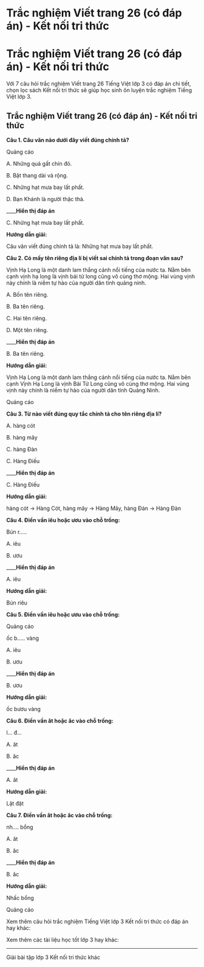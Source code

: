 # Trắc nghiệm Viết trang 26 (có đáp án) - Kết nối tri thức

# Trắc nghiệm Viết trang 26 (có đáp án) - Kết nối tri thức

Với 7 câu hỏi trắc nghiệm Viết trang 26 Tiếng Việt lớp 3 có đáp án chi tiết, chọn lọc sách Kết nối tri thức sẽ giúp học sinh ôn luyện trắc nghiệm Tiếng Việt lớp 3.

## Trắc nghiệm Viết trang 26 (có đáp án) - Kết nối tri thức

**Câu 1. Câu văn nào dưới đây viết đúng chính tả?**

Quảng cáo

A. Những quả gất chín đỏ.

B. Bật thang dài và rộng.

C. Những hạt mưa bay lất phất.

D. Bạn Khánh là người thậc thà.

____**Hiển thị đáp án**

C. Những hạt mưa bay lất phất.

**Hướng dẫn giải:**

Câu văn viết đúng chính tả là: Những hạt mưa bay lất phất.

**Câu 2. Có mấy tên riêng địa lí bị viết sai chính tả trong đoạn văn sau?**

Vịnh Hạ Long là một danh lam thắng cảnh nổi tiếng của nước ta. Nằm bên cạnh vịnh hạ long là vịnh bái tử long cũng vô cùng thơ mộng. Hai vùng vịnh này chính là niềm tự hào của người dân tỉnh quảng ninh.

A. Bốn tên riêng.

B. Ba tên riêng. 

C. Hai tên riêng.

D. Một tên riêng. 

____**Hiển thị đáp án**

B. Ba tên riêng. 

**Hướng dẫn giải:**

Vịnh Hạ Long là một danh lam thắng cảnh nổi tiếng của nước ta. Nằm bên cạnh Vịnh Hạ Long là vịnh Bái Tử Long cũng vô cùng thơ mộng. Hai vùng vịnh này chính là niềm tự hào của người dân tỉnh Quảng Ninh.

Quảng cáo

**Câu 3. Từ nào viết đúng quy tắc chính tả cho tên riêng địa lí?**

A. hàng cót 

B. hàng mây 

C. hàng Đàn 

C. Hàng Điếu

____**Hiển thị đáp án**

C. Hàng Điếu

**Hướng dẫn giải:**

hàng cót → Hàng Cót, hàng mây → Hàng Mây, hàng Đàn → Hàng Đàn 

**Câu 4. Điền vần iêu hoặc ươu vào chỗ trống:**

Bún r…..

A. iêu

B. ươu

____**Hiển thị đáp án**

A. iêu

**Hướng dẫn giải:**

Bún riêu 

**Câu 5. Điền vần iêu hoặc ươu vào chỗ trống:**

Quảng cáo

ốc b….. vàng 

A. iêu

B. ươu

____**Hiển thị đáp án**

B. ươu

**Hướng dẫn giải:**

ốc bươu vàng 

**Câu 6. Điền vần ât hoặc âc vào chỗ trống:**

l… đ…

A. ât

B. âc

____**Hiển thị đáp án**

A. ât

**Hướng dẫn giải:**

Lật đật 

**Câu 7. Điền vần ât hoặc âc vào chỗ trống:**

nh…. bổng 

A. ât

B. âc

____**Hiển thị đáp án**

B. âc

**Hướng dẫn giải:**

Nhấc bổng 

Quảng cáo

Xem thêm câu hỏi trắc nghiệm Tiếng Việt lớp 3 Kết nối tri thức có đáp án hay khác:

Xem thêm các tài liệu học tốt lớp 3 hay khác:

* * *

Giải bài tập lớp 3 Kết nối tri thức khác
